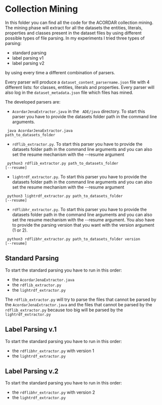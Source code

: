 # Collection Mining

In this folder you can find all the code for the ACORDAR collection mining. The mining phase will extract for all the datasets the entities, literals, properties and classes present in the dataset files by using different possible types of file parsing. In my experiments I tried three types of parsing: 
* standard parsing
* label parsing v1
* label parsing v2

by using every time a different combination of parsers. 

Every parser will produce a <code>dataset_content_parsername.json</code> file with 4 different lists: for classes, entities, literals and properties. Every parser will also log in the <code>dataset_metadata.json</code> file which files has mined. 

The developed parsers are:
- <code>AcordarJenaExtractor.java</code>  in the <code> ADE/java</code> directory. To start this parser you have to provide the datasets folder path in the command line arguments.

<code> java AcordarJenaExtractor.java path_to_datasets_folder</code>

- <code>rdflib_extractor.py</code>. To start this parser you have to provide the datasets folder path in the command line arguments and you can also set the resume mechanism with the --resume argument

<code> python3 rdflib_extractor.py path_to_datasets_folder [--resume]</code>

- <code>lightrdf_extractor.py</code>. To start this parser you have to provide the datasets folder path in the command line arguments and you can also set the resume mechanism with the --resume argument

<code> python3 lightrdf_extractor.py path_to_datasets_folder [--resume]</code>

- <code>rdflibhr_extractor.py</code>. To start this parser you have to provide the datasets folder path in the command line arguments and you can also set the resume mechanism with the --resume argument. You also have to provide the parsing version that you want with the version argument (1 or 2).

<code> python3 rdflibhr_extractor.py path_to_datasets_folder version [--resume]</code>

## Standard Parsing

To start the standard parsing you have to run in this order:
* the <code>AcordarJenaExtractor.java</code> 
* the <code>rdflib_extractor.py</code> 
* the <code>lightrdf_extractor.py</code>

The <code>rdflib_extractor.py</code> will try to parse the files that cannot be parsed by the <code>AcordarJenaExtractor.java</code> and the files that cannot be parsed by the <code>rdflib_extractor.py</code> because too big will be parsed by the <code>lightrdf_extractor.py</code>

## Label Parsing v.1

To start the standard parsing you have to run in this order:
* the <code>rdflibhr_extractor.py</code> with version 1
* the <code>lightrdf_extractor.py</code>

## Label Parsing v.2

To start the standard parsing you have to run in this order:
* the <code>rdflibhr_extractor.py</code> with version 2
* the <code>lightrdf_extractor.py</code>
